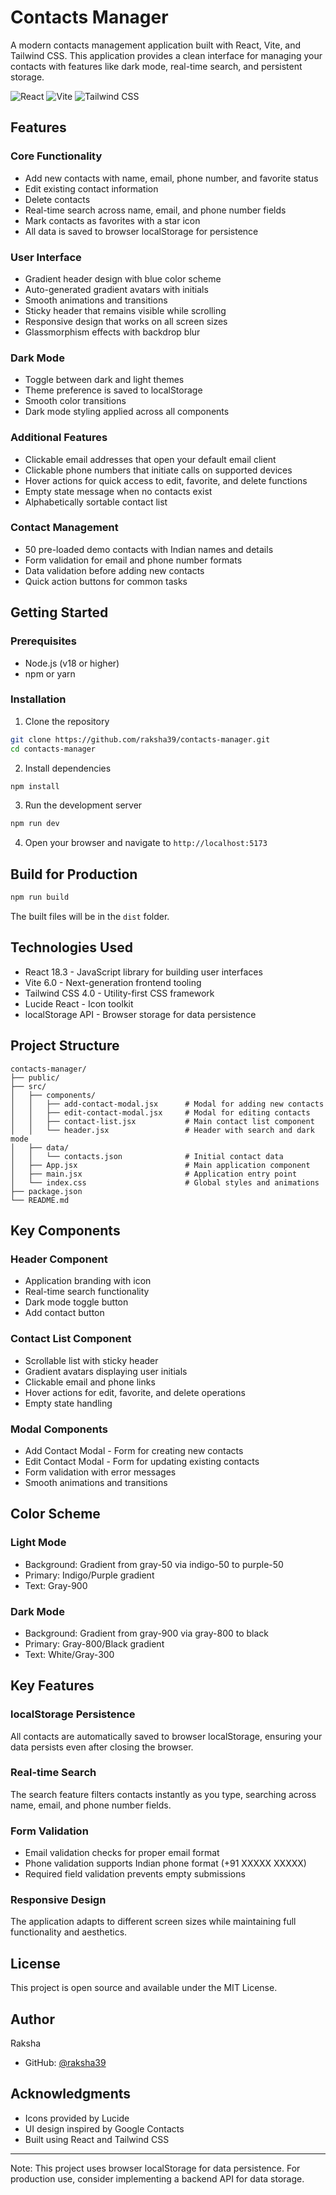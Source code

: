 # Contacts Manager

A modern contacts management application built with React, Vite, and Tailwind CSS. This application provides a clean interface for managing your contacts with features like dark mode, real-time search, and persistent storage.

![React](https://img.shields.io/badge/React-18.3-61DAFB?style=flat&logo=react)
![Vite](https://img.shields.io/badge/Vite-6.0-646CFF?style=flat&logo=vite)
![Tailwind CSS](https://img.shields.io/badge/Tailwind_CSS-4.0-38B2AC?style=flat&logo=tailwind-css)

## Features

### Core Functionality

- Add new contacts with name, email, phone number, and favorite status
- Edit existing contact information
- Delete contacts
- Real-time search across name, email, and phone number fields
- Mark contacts as favorites with a star icon
- All data is saved to browser localStorage for persistence

### User Interface

- Gradient header design with blue color scheme
- Auto-generated gradient avatars with initials
- Smooth animations and transitions
- Sticky header that remains visible while scrolling
- Responsive design that works on all screen sizes
- Glassmorphism effects with backdrop blur

### Dark Mode

- Toggle between dark and light themes
- Theme preference is saved to localStorage
- Smooth color transitions
- Dark mode styling applied across all components

### Additional Features

- Clickable email addresses that open your default email client
- Clickable phone numbers that initiate calls on supported devices
- Hover actions for quick access to edit, favorite, and delete functions
- Empty state message when no contacts exist
- Alphabetically sortable contact list

### Contact Management

- 50 pre-loaded demo contacts with Indian names and details
- Form validation for email and phone number formats
- Data validation before adding new contacts
- Quick action buttons for common tasks

## Getting Started

### Prerequisites

- Node.js (v18 or higher)
- npm or yarn

### Installation

1. Clone the repository

```bash
git clone https://github.com/raksha39/contacts-manager.git
cd contacts-manager
```

2. Install dependencies

```bash
npm install
```

3. Run the development server

```bash
npm run dev
```

4. Open your browser and navigate to `http://localhost:5173`

## Build for Production

```bash
npm run build
```

The built files will be in the `dist` folder.

## Technologies Used

- React 18.3 - JavaScript library for building user interfaces
- Vite 6.0 - Next-generation frontend tooling
- Tailwind CSS 4.0 - Utility-first CSS framework
- Lucide React - Icon toolkit
- localStorage API - Browser storage for data persistence

## Project Structure

```
contacts-manager/
├── public/
├── src/
│   ├── components/
│   │   ├── add-contact-modal.jsx      # Modal for adding new contacts
│   │   ├── edit-contact-modal.jsx     # Modal for editing contacts
│   │   ├── contact-list.jsx           # Main contact list component
│   │   └── header.jsx                 # Header with search and dark mode
│   ├── data/
│   │   └── contacts.json              # Initial contact data
│   ├── App.jsx                        # Main application component
│   ├── main.jsx                       # Application entry point
│   └── index.css                      # Global styles and animations
├── package.json
└── README.md
```

## Key Components

### Header Component

- Application branding with icon
- Real-time search functionality
- Dark mode toggle button
- Add contact button

### Contact List Component

- Scrollable list with sticky header
- Gradient avatars displaying user initials
- Clickable email and phone links
- Hover actions for edit, favorite, and delete operations
- Empty state handling

### Modal Components

- Add Contact Modal - Form for creating new contacts
- Edit Contact Modal - Form for updating existing contacts
- Form validation with error messages
- Smooth animations and transitions

## Color Scheme

### Light Mode

- Background: Gradient from gray-50 via indigo-50 to purple-50
- Primary: Indigo/Purple gradient
- Text: Gray-900

### Dark Mode

- Background: Gradient from gray-900 via gray-800 to black
- Primary: Gray-800/Black gradient
- Text: White/Gray-300

## Key Features

### localStorage Persistence

All contacts are automatically saved to browser localStorage, ensuring your data persists even after closing the browser.

### Real-time Search

The search feature filters contacts instantly as you type, searching across name, email, and phone number fields.

### Form Validation

- Email validation checks for proper email format
- Phone validation supports Indian phone format (+91 XXXXX XXXXX)
- Required field validation prevents empty submissions

### Responsive Design

The application adapts to different screen sizes while maintaining full functionality and aesthetics.

## License

This project is open source and available under the MIT License.

## Author

Raksha

- GitHub: [@raksha39](https://github.com/raksha39)

## Acknowledgments

- Icons provided by Lucide
- UI design inspired by Google Contacts
- Built using React and Tailwind CSS

---

Note: This project uses browser localStorage for data persistence. For production use, consider implementing a backend API for data storage.
